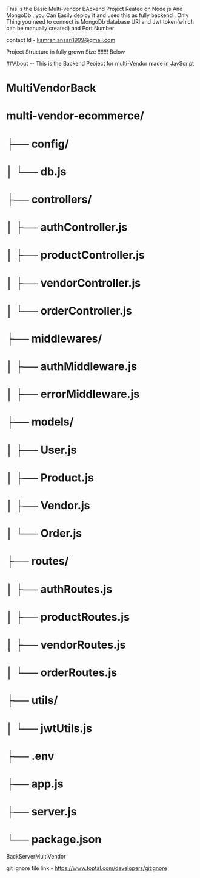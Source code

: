 This is the Basic Multi-vendor BAckend Project Reated on Node js And MongoDb , 
you Can Easily deploy it and used this as fully backend ,
Only Thing you need to connect is MongoDb database URI and Jwt token(which can be manually created) and Port Number

contact Id  - kamran.ansari1999@gmail.com 

Project Structure in fully grown Size !!!!!!! Below  

##About
 -- This is the Backend Peoject for multi-Vendor made in JavScript

# MultiVendorBack
# multi-vendor-ecommerce/
# ├── config/
# │   └── db.js
# ├── controllers/
# │   ├── authController.js
# │   ├── productController.js
# │   ├── vendorController.js
# │   └── orderController.js
# ├── middlewares/
# │   ├── authMiddleware.js
# │   ├── errorMiddleware.js
# ├── models/
# │   ├── User.js
# │   ├── Product.js
# │   ├── Vendor.js
# │   └── Order.js
# ├── routes/
# │   ├── authRoutes.js
# │   ├── productRoutes.js
# │   ├── vendorRoutes.js
# │   └── orderRoutes.js
# ├── utils/
# │   └── jwtUtils.js
# ├── .env
# ├── app.js
# ├── server.js
# └── package.json
BackServerMultiVendor

git ignore file link - https://www.toptal.com/developers/gitignore